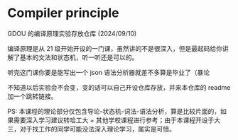 # Compiler principle

GDOU 的编译原理实验存放仓库 (2024/09/10)

编译原理是从 21 级开始开设的一门课，虽然讲的不是很深入，但是最起码给你讲解了基本的文法和状态机，听一听还是可以的。

听完这门课你要是能写出一个 json 语法分析器就差不多算是毕业了（暴论

不知道以后实验会不会变，变的话可以自己开设仓库存放，并来本仓库的 readme 加一个跳转链接。

PS: 本课程的理论部分仅包含导论-状态机-词法-语法分析，算是比较片面的，如果需要深入学习建议转哈工大 + 其他学校课程进行参考；由于本课程开设于大三，对于找工作的同学可能没法深入理论学习，属实是可惜。
